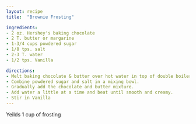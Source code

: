 ```yaml
---
layout: recipe
title:  "Brownie Frosting"

ingredients:
- 2 oz. Hershey's baking chocolate
- 2 T. butter or margarine
- 1-3/4 cups powdered sugar
- 1/8 tps. salt
- 2-3 T. water
- 1/2 tps. Vanilla

directions:
- Melt baking chocolate & butter over hot water in top of double boiler.
- Combine powdered sugar and salt in a mixing bowl.
- Gradually add the chocolate and butter mixture.
- Add water a little at a time and beat until smooth and creamy.
- Stir in Vanilla
---
```

Yeilds 1 cup of frosting
